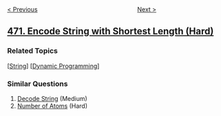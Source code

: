 <!--|This file generated by command(leetcode description); DO NOT EDIT.    |-->
<!--+----------------------------------------------------------------------+-->
<!--|@author    openset <openset.wang@gmail.com>                           |-->
<!--|@link      https://github.com/openset                                 |-->
<!--|@home      https://github.com/openset/leetcode                        |-->
<!--+----------------------------------------------------------------------+-->

[< Previous](../implement-rand10-using-rand7 "Implement Rand10() Using Rand7()")
　　　　　　　　　　　　　　　　
[Next >](../concatenated-words "Concatenated Words")

## [471. Encode String with Shortest Length (Hard)](https://leetcode.com/problems/encode-string-with-shortest-length "编码最短长度的字符串")



### Related Topics
  [[String](../../tag/string/README.md)]
  [[Dynamic Programming](../../tag/dynamic-programming/README.md)]

### Similar Questions
  1. [Decode String](../decode-string) (Medium)
  1. [Number of Atoms](../number-of-atoms) (Hard)
